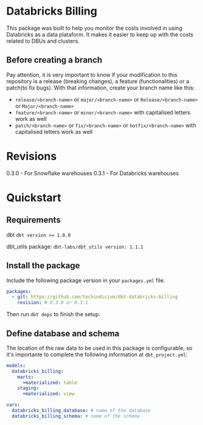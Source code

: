 # Databricks Billing
This package was built to help you monitor the costs involved in using Databricks as a data plataform. It makes it easier to keep up with the costs related to DBUs and clusters.

## Before creating a branch

Pay attention, it is very important to know if your modification to this repository is a release (breaking changes), a feature (functionalities) or a patch(to fix bugs). With that information, create your branch name like this:

- `release/<branch-name>` or `major/<branch-name>` or `Release/<branch-name>` or `Major/<branch-name>`
- `feature/<branch-name>` or `minor/<branch-name>` with capitalised letters work as well
- `patch/<branch-name>` or `fix/<branch-name>` or `hotfix/<branch-name>` with capitalised letters work as well


# Revisions
0.3.0 - For Snowflake warehouses
0.3.1 - For Databricks warehouses

# Quickstart
## Requirements
dbt
`dbt version >= 1.0.0`

dbt_utils package:
`dbt-labs/dbt_utils version: 1.1.1`

## Install the package
Include the following package version in your `packages.yml` file.
```yaml
packages:
  - git: https://github.com/techindicium/dbt-databricks-billing
    revision: # 0.3.0 or 0.3.1
```
Then run `dbt deps` to finish the setup.

## Define database and schema
The location of the raw data to be used in this package is configurable, so it's importante to complete the following information at `dbt_project.yml`:
```yaml
models:
  databricks_billing:
    marts:
      +materialized: table
    staging:
      +materialized: view

vars:
  databricks_billing_database: # name of the database
  databricks_billing_schema: # name of the schema
```




